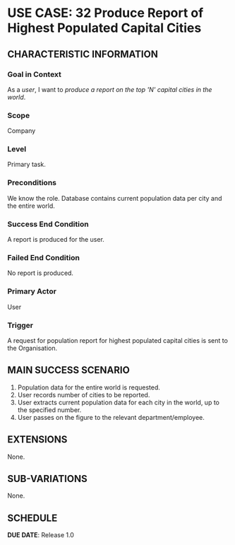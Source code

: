# USE CASE: 32 Produce Report of Highest Populated Capital Cities

## CHARACTERISTIC INFORMATION

### Goal in Context

As a *user*, I want to *produce a report on the top 'N' capital cities in the world*.

### Scope

Company

### Level

Primary task.

### Preconditions

We know the role.  Database contains current population data per city and the entire world.

### Success End Condition

A report is produced for the user.

### Failed End Condition

No report is produced.

### Primary Actor

User

### Trigger

A request for population report for highest populated capital cities is sent to the Organisation.

## MAIN SUCCESS SCENARIO

1. Population data for the entire world is requested.
2. User records number of cities to be reported.
2. User extracts current population data for each city in the world, up to the specified number.
3. User passes on the figure to the relevant department/employee.

## EXTENSIONS

None.

## SUB-VARIATIONS

None.

## SCHEDULE

**DUE DATE**: Release 1.0